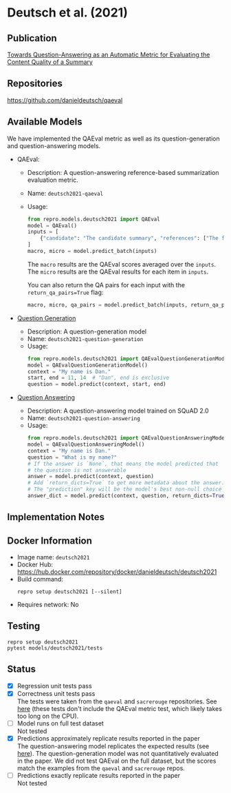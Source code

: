 # Deutsch et al. (2021)

## Publication
[Towards Question-Answering as an Automatic Metric for Evaluating the Content Quality of a Summary](https://arxiv.org/abs/2010.00490)

## Repositories
https://github.com/danieldeutsch/qaeval

## Available Models
We have implemented the QAEval metric as well as its question-generation and question-answering models.

- QAEval:
  - Description: A question-answering reference-based summarization evaluation metric.
  - Name: `deutsch2021-qaeval`
  - Usage:
    ```python
    from repro.models.deutsch2021 import QAEval
    model = QAEval()
    inputs = [
        {"candidate": "The candidate summary", "references": ["The first reference", "The second"]}
    ]
    macro, micro = model.predict_batch(inputs)
    ```
    The `macro` results are the QAEval scores averaged over the `inputs`.
    The `micro` results are the QAEval results for each item in `inputs`.
    
    You can also return the QA pairs for each input with the `return_qa_pairs=True` flag:
    ```python
    macro, micro, qa_pairs = model.predict_batch(inputs, return_qa_pairs=True)
    ```

- [Question Generation](https://drive.google.com/file/d/1vVhRgLtsQDAOmxYhY5PMPnxxHUyCOdQU/view)
  - Description: A question-generation model
  - Name: `deutsch2021-question-generation`
  - Usage:
    ```python
    from repro.models.deutsch2021 import QAEvalQuestionGenerationModel
    model = QAEvalQuestionGenerationModel()
    context = "My name is Dan."
    start, end = 11, 14  # "Dan", end is exclusive
    question = model.predict(context, start, end)
    ```
    
- [Question Answering](https://drive.google.com/file/d/1q2Z3FPP9AYNz0RJKHMlaweNhmLQoyPA8/view)
  - Description: A question-answering model trained on SQuAD 2.0
  - Name: `deutsch2021-question-answering`
  - Usage:
    ```python
    from repro.models.deutsch2021 import QAEvalQuestionAnsweringModel
    model = QAEvalQuestionAnsweringModel()
    context = "My name is Dan."
    question = "What is my name?"
    # If the answer is `None`, that means the model predicted that
    # the question is not answerable
    answer = model.predict(context, question)
    # Add `return_dicts=True` to get more metadata about the answer.
    # The "prediction" key will be the model's best non-null choice
    answer_dict = model.predict(context, question, return_dicts=True)
    ```
    
## Implementation Notes
    
## Docker Information
- Image name: `deutsch2021`
- Docker Hub: https://hub.docker.com/repository/docker/danieldeutsch/deutsch2021
- Build command:
  ```shell script
  repro setup deutsch2021 [--silent]
  ```
- Requires network: No
  
## Testing
```shell script
repro setup deutsch2021
pytest models/deutsch2021/tests
```

## Status
- [x] Regression unit tests pass   
- [x] Correctness unit tests pass  
The tests were taken from the `qaeval` and `sacrerouge` repositories.
See [here](https://github.com/danieldeutsch/repro/actions/runs/1063451340) (these tests don't include the QAEval metric test, which likely takes too long on the CPU).
- [ ] Model runs on full test dataset  
Not tested
- [x] Predictions approximately replicate results reported in the paper  
The question-answering model replicates the expected results (see [here](experiments/reproduce-results/Readme.md)).
The question-generation model was not quantitatively evaluated in the paper.
We did not test QAEval on the full dataset, but the scores match the examples from the `qaeval` and `sacrerouge` repos.
- [ ] Predictions exactly replicate results reported in the paper  
Not tested